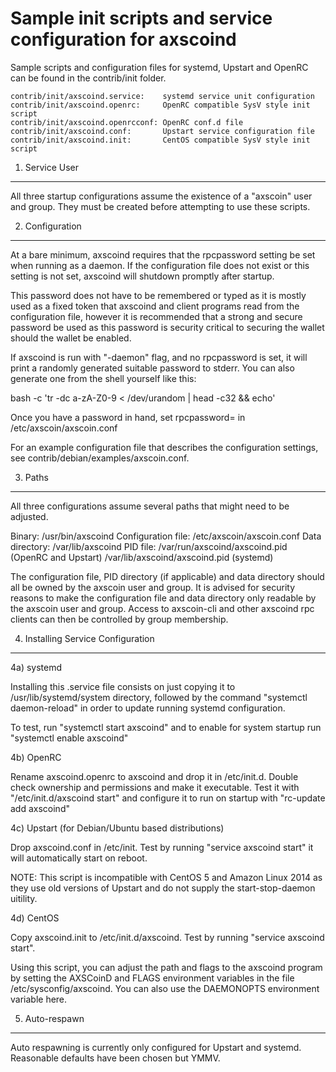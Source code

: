 Sample init scripts and service configuration for axscoind
==========================================================

Sample scripts and configuration files for systemd, Upstart and OpenRC
can be found in the contrib/init folder.

    contrib/init/axscoind.service:    systemd service unit configuration
    contrib/init/axscoind.openrc:     OpenRC compatible SysV style init script
    contrib/init/axscoind.openrcconf: OpenRC conf.d file
    contrib/init/axscoind.conf:       Upstart service configuration file
    contrib/init/axscoind.init:       CentOS compatible SysV style init script

1. Service User
---------------------------------

All three startup configurations assume the existence of a "axscoin" user
and group.  They must be created before attempting to use these scripts.

2. Configuration
---------------------------------

At a bare minimum, axscoind requires that the rpcpassword setting be set
when running as a daemon.  If the configuration file does not exist or this
setting is not set, axscoind will shutdown promptly after startup.

This password does not have to be remembered or typed as it is mostly used
as a fixed token that axscoind and client programs read from the configuration
file, however it is recommended that a strong and secure password be used
as this password is security critical to securing the wallet should the
wallet be enabled.

If axscoind is run with "-daemon" flag, and no rpcpassword is set, it will
print a randomly generated suitable password to stderr.  You can also
generate one from the shell yourself like this:

bash -c 'tr -dc a-zA-Z0-9 < /dev/urandom | head -c32 && echo'

Once you have a password in hand, set rpcpassword= in /etc/axscoin/axscoin.conf

For an example configuration file that describes the configuration settings,
see contrib/debian/examples/axscoin.conf.

3. Paths
---------------------------------

All three configurations assume several paths that might need to be adjusted.

Binary:              /usr/bin/axscoind
Configuration file:  /etc/axscoin/axscoin.conf
Data directory:      /var/lib/axscoind
PID file:            /var/run/axscoind/axscoind.pid (OpenRC and Upstart)
                     /var/lib/axscoind/axscoind.pid (systemd)

The configuration file, PID directory (if applicable) and data directory
should all be owned by the axscoin user and group.  It is advised for security
reasons to make the configuration file and data directory only readable by the
axscoin user and group.  Access to axscoin-cli and other axscoind rpc clients
can then be controlled by group membership.

4. Installing Service Configuration
-----------------------------------

4a) systemd

Installing this .service file consists on just copying it to
/usr/lib/systemd/system directory, followed by the command
"systemctl daemon-reload" in order to update running systemd configuration.

To test, run "systemctl start axscoind" and to enable for system startup run
"systemctl enable axscoind"

4b) OpenRC

Rename axscoind.openrc to axscoind and drop it in /etc/init.d.  Double
check ownership and permissions and make it executable.  Test it with
"/etc/init.d/axscoind start" and configure it to run on startup with
"rc-update add axscoind"

4c) Upstart (for Debian/Ubuntu based distributions)

Drop axscoind.conf in /etc/init.  Test by running "service axscoind start"
it will automatically start on reboot.

NOTE: This script is incompatible with CentOS 5 and Amazon Linux 2014 as they
use old versions of Upstart and do not supply the start-stop-daemon uitility.

4d) CentOS

Copy axscoind.init to /etc/init.d/axscoind. Test by running "service axscoind start".

Using this script, you can adjust the path and flags to the axscoind program by
setting the AXSCoinD and FLAGS environment variables in the file
/etc/sysconfig/axscoind. You can also use the DAEMONOPTS environment variable here.

5. Auto-respawn
-----------------------------------

Auto respawning is currently only configured for Upstart and systemd.
Reasonable defaults have been chosen but YMMV.
